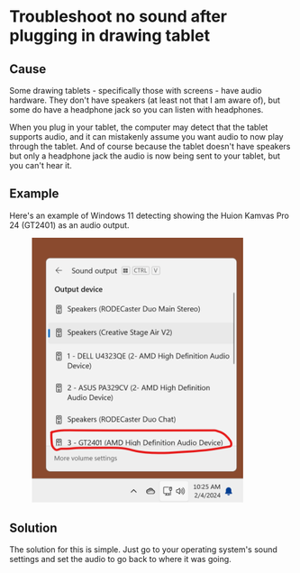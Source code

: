 # Troubleshoot no sound after plugging in drawing tablet

## Cause

Some drawing tablets - specifically those with screens - have audio hardware. They don't have speakers (at least not that I am aware of), but some do have a headphone jack so you can listen with headphones.&#x20;

When you plug in your tablet, the computer may detect that the tablet supports audio, and it can mistakenly assume you want audio to now play through the tablet. And of course because the tablet doesn't have speakers but only a headphone jack the audio is now being sent to your tablet, but you can't hear it.

## Example

Here's an example of Windows 11 detecting showing the Huion Kamvas Pro 24 (GT2401) as an audio output.

<div align="left">

<figure><img src="../.gitbook/assets/image (1) (1) (1) (1) (1) (1) (1) (1) (1) (1) (1) (1) (1) (1) (1) (1) (1) (1) (1) (1) (1) (1) (1) (1) (1) (1) (1) (1) (1).png" alt="" width="375"><figcaption></figcaption></figure>

</div>

## Solution

The solution for this is simple. Just go to your operating system's sound settings and set the audio to go back to where it was going.











